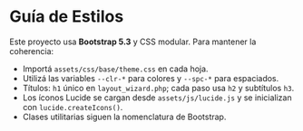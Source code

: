 # Guía de Estilos

Este proyecto usa **Bootstrap 5.3** y CSS modular. Para mantener la coherencia:

- Importá `assets/css/base/theme.css` en cada hoja.
- Utilizá las variables `--clr-*` para colores y `--spc-*` para espaciados.
- Títulos: `h1` único en `layout_wizard.php`; cada paso usa `h2` y subtítulos `h3`.
- Los íconos Lucide se cargan desde `assets/js/lucide.js` y se inicializan con `lucide.createIcons()`.
- Clases utilitarias siguen la nomenclatura de Bootstrap.
